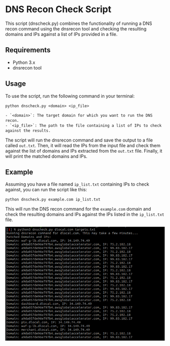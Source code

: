 # DNS Recon Check Script

This script (dnscheck.py) combines the functionality of running a DNS recon command using the dnsrecon tool and checking the resulting domains and IPs against a list of IPs provided in a file.

## Requirements

- Python 3.x
- dnsrecon tool

## Usage

To use the script, run the following command in your terminal:

```
python dnscheck.py <domain> <ip_file>
```

```
- `<domain>`: The target domain for which you want to run the DNS recon.
- `<ip_file>`: The path to the file containing a list of IPs to check against the results.
```

The script will run the dnsrecon command and save the output to a file called `out.txt`. Then, it will read the IPs from the input file and check them against the list of domains and IPs extracted from the `out.txt` file. Finally, it will print the matched domains and IPs.

## Example

Assuming you have a file named `ip_list.txt` containing IPs to check against, you can run the script like this:

```
python dnscheck.py example.com ip_list.txt
```


This will run the DNS recon command for the `example.com` domain and check the resulting domains and IPs against the IPs listed in the `ip_list.txt` file.


![screenshot](screenshot.png)

